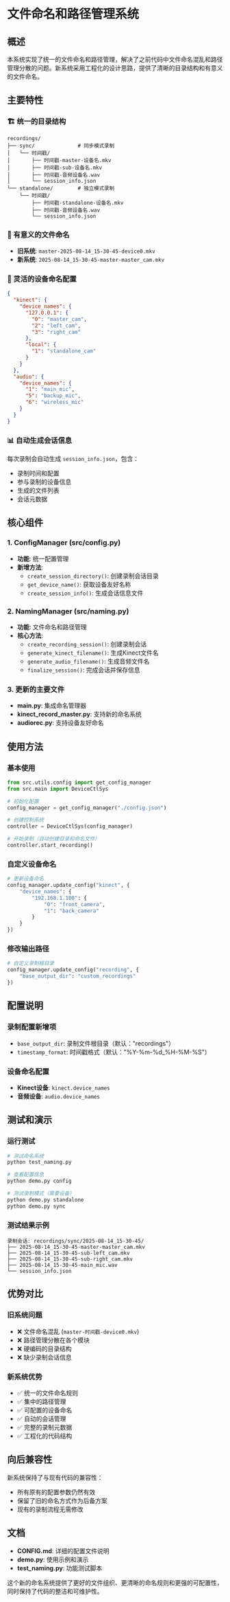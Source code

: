 # 文件命名和路径管理系统

## 概述

本系统实现了统一的文件命名和路径管理，解决了之前代码中文件命名混乱和路径管理分散的问题。新系统采用工程化的设计思路，提供了清晰的目录结构和有意义的文件命名。

## 主要特性

### 🏗️ 统一的目录结构
```
recordings/
├── sync/              # 同步模式录制
│   └── 时间戳/
│       ├── 时间戳-master-设备名.mkv
│       ├── 时间戳-sub-设备名.mkv
│       ├── 时间戳-音频设备名.wav
│       └── session_info.json
└── standalone/        # 独立模式录制
    └── 时间戳/
        ├── 时间戳-standalone-设备名.mkv
        ├── 时间戳-音频设备名.wav
        └── session_info.json
```

### 📝 有意义的文件命名
- **旧系统**: `master-2025-08-14_15-30-45-device0.mkv`
- **新系统**: `2025-08-14_15-30-45-master-master_cam.mkv`

### 🔧 灵活的设备命名配置
```json
{
  "kinect": {
    "device_names": {
      "127.0.0.1": {
        "0": "master_cam",
        "2": "left_cam",
        "3": "right_cam"
      },
      "local": {
        "1": "standalone_cam"
      }
    }
  },
  "audio": {
    "device_names": {
      "1": "main_mic",
      "5": "backup_mic",
      "6": "wireless_mic"
    }
  }
}
```

### 📊 自动生成会话信息
每次录制会自动生成 `session_info.json`，包含：
- 录制时间和配置
- 参与录制的设备信息
- 生成的文件列表
- 会话元数据

## 核心组件

### 1. ConfigManager (src/config.py)
- **功能**: 统一配置管理
- **新增方法**:
  - `create_session_directory()`: 创建录制会话目录
  - `get_device_name()`: 获取设备友好名称
  - `create_session_info()`: 生成会话信息文件

### 2. NamingManager (src/naming.py)
- **功能**: 文件命名和路径管理
- **核心方法**:
  - `create_recording_session()`: 创建录制会话
  - `generate_kinect_filename()`: 生成Kinect文件名
  - `generate_audio_filename()`: 生成音频文件名
  - `finalize_session()`: 完成会话并保存信息

### 3. 更新的主要文件
- **main.py**: 集成命名管理器
- **kinect_record_master.py**: 支持新的命名系统
- **audiorec.py**: 支持设备友好命名

## 使用方法

### 基本使用
```python
from src.utils.config import get_config_manager
from src.main import DeviceCtlSys

# 初始化配置
config_manager = get_config_manager("./config.json")

# 创建控制系统
controller = DeviceCtlSys(config_manager)

# 开始录制（自动创建目录和命名文件）
controller.start_recording()
```

### 自定义设备命名
```python
# 更新设备命名
config_manager.update_config("kinect", {
    "device_names": {
        "192.168.1.100": {
            "0": "front_camera",
            "1": "back_camera"
        }
    }
})
```

### 修改输出路径
```python
# 自定义录制根目录
config_manager.update_config("recording", {
    "base_output_dir": "custom_recordings"
})
```

## 配置说明

### 录制配置新增项
- `base_output_dir`: 录制文件根目录（默认："recordings"）
- `timestamp_format`: 时间戳格式（默认："%Y-%m-%d_%H-%M-%S"）

### 设备命名配置
- **Kinect设备**: `kinect.device_names`
- **音频设备**: `audio.device_names`

## 测试和演示

### 运行测试
```bash
# 测试命名系统
python test_naming.py

# 查看配置信息
python demo.py config

# 测试录制模式（需要设备）
python demo.py standalone
python demo.py sync
```

### 测试结果示例
```
录制会话: recordings/sync/2025-08-14_15-30-45/
├── 2025-08-14_15-30-45-master-master_cam.mkv
├── 2025-08-14_15-30-45-sub-left_cam.mkv
├── 2025-08-14_15-30-45-sub-right_cam.mkv
├── 2025-08-14_15-30-45-main_mic.wav
└── session_info.json
```

## 优势对比

### 旧系统问题
- ❌ 文件命名混乱 (`master-时间戳-device0.mkv`)
- ❌ 路径管理分散在各个模块
- ❌ 硬编码的目录结构
- ❌ 缺少录制会话信息

### 新系统优势
- ✅ 统一的文件命名规则
- ✅ 集中的路径管理
- ✅ 可配置的设备命名
- ✅ 自动的会话管理
- ✅ 完整的录制元数据
- ✅ 工程化的代码结构

## 向后兼容性

新系统保持了与现有代码的兼容性：
- 所有原有的配置参数仍然有效
- 保留了旧的命名方式作为后备方案
- 现有的录制流程无需修改

## 文档

- **CONFIG.md**: 详细的配置文件说明
- **demo.py**: 使用示例和演示
- **test_naming.py**: 功能测试脚本

这个新的命名系统提供了更好的文件组织、更清晰的命名规则和更强的可配置性，同时保持了代码的整洁和可维护性。
